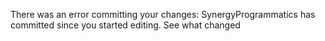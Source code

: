 There was an error committing your changes: SynergyProgrammatics has committed since you started editing. See what changed



